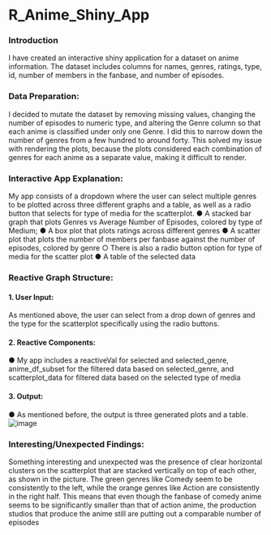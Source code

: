 # R_Anime_Shiny_App


### Introduction
I have created an interactive shiny application for a dataset on anime information. The dataset
includes columns for names, genres, ratings, type, id, number of members in the fanbase, and
number of episodes.
### Data Preparation:
I decided to mutate the dataset by removing missing values, changing the number of episodes
to numeric type, and altering the Genre column so that each anime is classified under only one
Genre. I did this to narrow down the number of genres from a few hundred to around forty. This
solved my issue with rendering the plots, because the plots considered each combination of
genres for each anime as a separate value, making it difficult to render.
### Interactive App Explanation:
My app consists of a dropdown where the user can select multiple genres to be plotted across
three different graphs and a table, as well as a radio button that selects for type of media for the
scatterplot.
● A stacked bar graph that plots Genres vs Average Number of Episodes, colored by type
of Medium;
● A box plot that plots ratings across different genres
● A scatter plot that plots the number of members per fanbase against the number of
episodes, colored by genre
○ There is also a radio button option for type of media for the scatter plot
● A table of the selected data
### Reactive Graph Structure:
#### 1. User Input:
As mentioned above, the user can select from a drop down of genres and the
type for the scatterplot specifically using the radio buttons.
#### 2. Reactive Components:
● My app includes a reactiveVal for selected and selected_genre, anime_df_subset
for the filtered data based on selected_genre, and scatterplot_data for filtered
data based on the selected type of media
#### 3. Output:
● As mentioned before, the output is three generated plots and a table.
![image](https://github.com/SaiVarad1/R_Anime_Shiny_App/assets/90008133/00687976-4267-41d7-a413-d2809071ed97)




### Interesting/Unexpected Findings:
Something interesting and unexpected was the presence of clear horizontal clusters on the
scatterplot that are stacked vertically on top of each other, as shown in the picture. The green
genres like Comedy seem to be consistently to the left, while the orange genres like Action are
consistently in the right half. This means that even though the fanbase of comedy anime seems
to be significantly smaller than that of action anime, the production studios that produce the
anime still are putting out a comparable number of episodes
